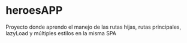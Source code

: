 # heroesAPP
Proyecto donde aprendo el manejo de las rutas hijas, rutas principales, lazyLoad y múltiples estilos en la misma SPA
